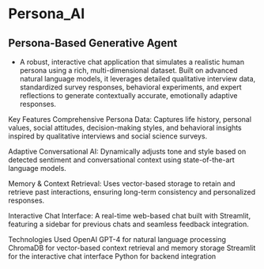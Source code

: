 # Persona_AI

## Persona-Based Generative Agent
* A robust, interactive chat application that simulates a realistic human persona using a rich, multi-dimensional dataset. Built on advanced natural language models, it leverages detailed qualitative interview data, standardized survey responses, behavioral experiments, and expert reflections to generate contextually accurate, emotionally adaptive responses.

Key Features
Comprehensive Persona Data:
Captures life history, personal values, social attitudes, decision-making styles, and behavioral insights inspired by qualitative interviews and social science surveys.

Adaptive Conversational AI:
Dynamically adjusts tone and style based on detected sentiment and conversational context using state-of-the-art language models.

Memory & Context Retrieval:
Uses vector-based storage to retain and retrieve past interactions, ensuring long-term consistency and personalized responses.

Interactive Chat Interface:
A real-time web-based chat built with Streamlit, featuring a sidebar for previous chats and seamless feedback integration.

Technologies Used
OpenAI GPT-4 for natural language processing
ChromaDB for vector-based context retrieval and memory storage
Streamlit for the interactive chat interface
Python for backend integration
